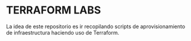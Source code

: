 # TERRAFORM LABS

La idea de este repositorio es ir recopilando scripts de aprovisionamiento de infraestructura
haciendo uso de Terraform.
